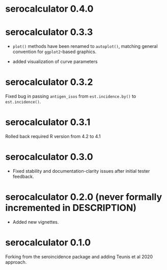 # serocalculator 0.4.0

# serocalculator 0.3.3

* `plot()` methods have been renamed to `autoplot()`, matching general convention for `ggplot2`-based graphics.

* added visualization of curve parameters

# serocalculator 0.3.2

Fixed bug in passing `antigen_isos` from `est.incidence.by()` to `est.incidence()`.

# serocalculator 0.3.1

Rolled back required R version from 4.2 to 4.1

# serocalculator 0.3.0

* Fixed stability and documentation-clarity issues after initial tester feedback.

# serocalculator 0.2.0 (never formally incremented in DESCRIPTION)

* Added new vignettes.

# serocalculator 0.1.0

Forking from the seroincidence package and adding Teunis et al 2020 approach.
